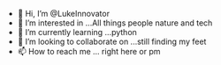 - 👋 Hi, I’m @LukeInnovator
- 👀 I’m interested in ...All things people nature and tech
- 🌱 I’m currently learning ...python
- 💞️ I’m looking to collaborate on ...still finding my feet
- 📫 How to reach me ... right here or pm

<!---
LukeInnovator/LukeInnovator is a ✨ special ✨ repository because its `README.md` (this file) appears on your GitHub profile.
You can click the Preview link to take a look at your changes.
--->
